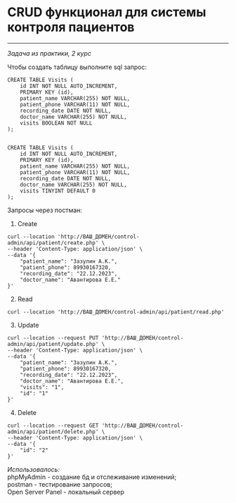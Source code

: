 # CRUD функционал для системы контроля пациентов 

---

*Задача из практики, 2 курс*

Чтобы создать таблицу выполните sql запрос:
```
CREATE TABLE Visits (
    id INT NOT NULL AUTO_INCREMENT,
    PRIMARY KEY (id),
    patient_name VARCHAR(255) NOT NULL,
    patient_phone VARCHAR(11) NOT NULL,
    recording_date DATE NOT NULL,
    doctor_name VARCHAR(255) NOT NULL,
    visits BOOLEAN NOT NULL
);


CREATE TABLE Visits (
    id INT NOT NULL AUTO_INCREMENT,
    PRIMARY KEY (id),
    patient_name VARCHAR(255) NOT NULL,
    patient_phone VARCHAR(11) NOT NULL,
    recording_date DATE NOT NULL,
    doctor_name VARCHAR(255) NOT NULL,
    visits TINYINT DEFAULT 0
);
```

Запросы через постман:  
1. Create
```
curl --location 'http://ВАШ_ДОМЕН/control-admin/api/patient/create.php' \
--header 'Content-Type: application/json' \
--data '{
    "patient_name": "Зазулин А.К.",
    "patient_phone": 89930167320,
    "recording_date": "22.12.2023",
    "doctor_name": "Авантирова Е.Е."
}'
```

2. Read
```
curl --location 'http://ВАШ_ДОМЕН/control-admin/api/patient/read.php'
```

3. Update
```
curl --location --request PUT 'http://ВАШ_ДОМЕН/control-admin/api/patient/update.php' \
--header 'Content-Type: application/json' \
--data '{
    "patient_name": "Зазулин А.К.",
    "patient_phone": 89930167320,
    "recording_date": "22.12.2023",
    "doctor_name": "Авантирова Е.Е.",
    "visits": "1",
    "id": "1"
}'
```

4. Delete
```
curl --location --request GET 'http://ВАШ_ДОМЕН/control-admin/api/patient/delete.php' \
--header 'Content-Type: application/json' \
--data '{
    "id": "2"
}'
```

*Использовалось:*   
phpMyAdmin - создание бд и отслеживание изменений;   
postman - тестирование запросов;   
Open Server Panel - локальный сервер
